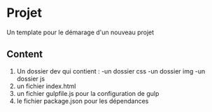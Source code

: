 # __Projet__
Un template pour le démarage d'un nouveau projet
## Content
1. Un dossier dev qui contient : -un dossier css
                               -un dossier img
                               -un dossier js
2. un fichier index.html
3. un fichier gulpfile.js pour la configuration de gulp
4. le fichier package.json pour les dépendances
